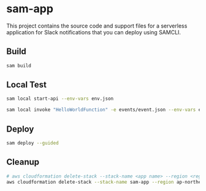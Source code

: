 # sam-app

This project contains the source code and support files for a serverless application for Slack notifications that you can deploy using SAMCLI.

## Build

```bash
sam build
```

## Local Test

```bash
sam local start-api --env-vars env.json
```

```bash
sam local invoke "HelloWorldFunction" -e events/event.json --env-vars env.json
```

## Deploy

```bash
sam deploy --guided
```

## Cleanup

```bash
# aws cloudformation delete-stack --stack-name <app name> --region <region>
aws cloudformation delete-stack --stack-name sam-app --region ap-northeast-1
```

